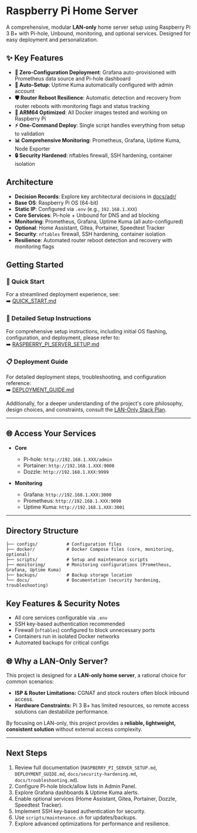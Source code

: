 # Raspberry Pi Home Server

A comprehensive, modular **LAN-only** home server setup using Raspberry Pi 3 B+
with Pi-hole, Unbound, monitoring, and optional services. Designed for easy
deployment and personalization.

## ✨ Key Features

- **🔧 Zero-Configuration Deployment**: Grafana auto-provisioned with Prometheus
  data source and Pi-hole dashboard
- **🎯 Auto-Setup**: Uptime Kuma automatically configured with admin account
- **🛡️ Router Reboot Resilience**: Automatic detection and recovery from router
  reboots with monitoring flags and status tracking
- **🚀 ARM64 Optimized**: All Docker images tested and working on Raspberry Pi
- **⚡ One-Command Deploy**: Single script handles everything from setup to
  validation
- **📊 Comprehensive Monitoring**: Prometheus, Grafana, Uptime Kuma, Node
  Exporter
- **🔒 Security Hardened**: nftables firewall, SSH hardening, container
  isolation

## Architecture

- **Decision Records**: Explore key architectural decisions in
  [docs/adr/](docs/adr/)
- **Base OS**: Raspberry Pi OS (64-bit)
- **Static IP**: Configured via `.env` (e.g., `192.168.1.XXX`)
- **Core Services**: Pi-hole + Unbound for DNS and ad blocking
- **Monitoring**: Prometheus, Grafana, Uptime Kuma (all auto-configured)
- **Optional**: Home Assistant, Gitea, Portainer, Speedtest Tracker
- **Security**: `nftables` firewall, SSH hardening, container isolation
- **Resilience**: Automated router reboot detection and recovery with monitoring
  flags

## Getting Started

### 🚀 Quick Start

For a streamlined deployment experience, see:  
➡️ [QUICK_START.md](QUICK_START.md)

### 📖 Detailed Setup Instructions

For comprehensive setup instructions, including initial OS flashing,
configuration, and deployment, please refer to:  
➡️ [RASPBERRY_PI_SERVER_SETUP.md](RASPBERRY_PI_SERVER_SETUP.md)

### 📋 Deployment Guide

For detailed deployment steps, troubleshooting, and configuration reference:  
➡️ [DEPLOYMENT_GUIDE.md](DEPLOYMENT_GUIDE.md)

Additionally, for a deeper understanding of the project's core philosophy,
design choices, and constraints, consult the
[LAN-Only Stack Plan](docs/LAN_ONLY_STACK_PLAN.md).

---

## 🌐 Access Your Services

- **Core**

  - Pi-hole: `http://192.168.1.XXX/admin`
  - Portainer: `http://192.168.1.XXX:9000`
  - Dozzle: `http://192.168.1.XXX:9999`

- **Monitoring**
  - Grafana: `http://192.168.1.XXX:3000`
  - Prometheus: `http://192.168.1.XXX:9090`
  - Uptime Kuma: `http://192.168.1.XXX:3001`

---

## Directory Structure

```
├── configs/           # Configuration files
├── docker/            # Docker Compose files (core, monitoring, optional)
├── scripts/           # Setup and maintenance scripts
├── monitoring/        # Monitoring configurations (Prometheus, Grafana, Uptime Kuma)
├── backups/           # Backup storage location
└── docs/              # Documentation (security hardening, troubleshooting)
```

## Key Features & Security Notes

- All core services configurable via `.env`
- SSH key-based authentication recommended
- Firewall (`nftables`) configured to block unnecessary ports
- Containers run in isolated Docker networks
- Automated backups for critical configs

## 🌐 Why a LAN-Only Server?

This project is designed for a **LAN-only home server**, a rational choice for
common scenarios:

- **ISP & Router Limitations:** CGNAT and stock routers often block inbound
  access.
- **Hardware Constraints:** Pi 3 B+ has limited resources, so remote access
  solutions can destabilize performance.

By focusing on LAN-only, this project provides a **reliable, lightweight,
consistent solution** without external access complexity.

---

## Next Steps

1. Review full documentation (`RASPBERRY_PI_SERVER_SETUP.md`,
   `DEPLOYMENT_GUIDE.md`, `docs/security-hardening.md`,
   `docs/troubleshooting.md`).
2. Configure Pi-hole block/allow lists in Admin Panel.
3. Explore Grafana dashboards & Uptime Kuma alerts.
4. Enable optional services (Home Assistant, Gitea, Portainer, Dozzle, Speedtest
   Tracker).
5. Implement SSH key-based authentication for security.
6. Use `scripts/maintenance.sh` for updates/backups.
7. Explore advanced optimizations for performance and resilience.

